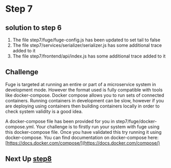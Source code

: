 # Step 7

## solution to step 6

1. The file step7/fuge/fuge-config.js has been updated to set tail to false
2. The file step7/services/serializer/serializer.js has some additional trace added to it
2. The file step7/frontend/api/index.js has some additional trace added to it

## Challenge

Fuge is targeted at running an entire or part of a microservice system in
development mode. However the format used is fully compatible with  tools like
docker-compose. Docker compose allows you to run sets of connected containers.
Running containers in development can be slow, however if you are deploying
using containers then building containers locally in order to check system
validity is a good idea.

A docker-compose file has been provided for you in step7/fuge/docker-compose.yml. Your challenge is to firstly run your system with fuge using this
docker-compose file. Once you have validated this try running it using docker-compose. You can find documentation on docker-compose here: [https://docs.docker.com/compose/](https://docs.docker.com/compose/)

## Next Up [step8](../step8/README.md)
